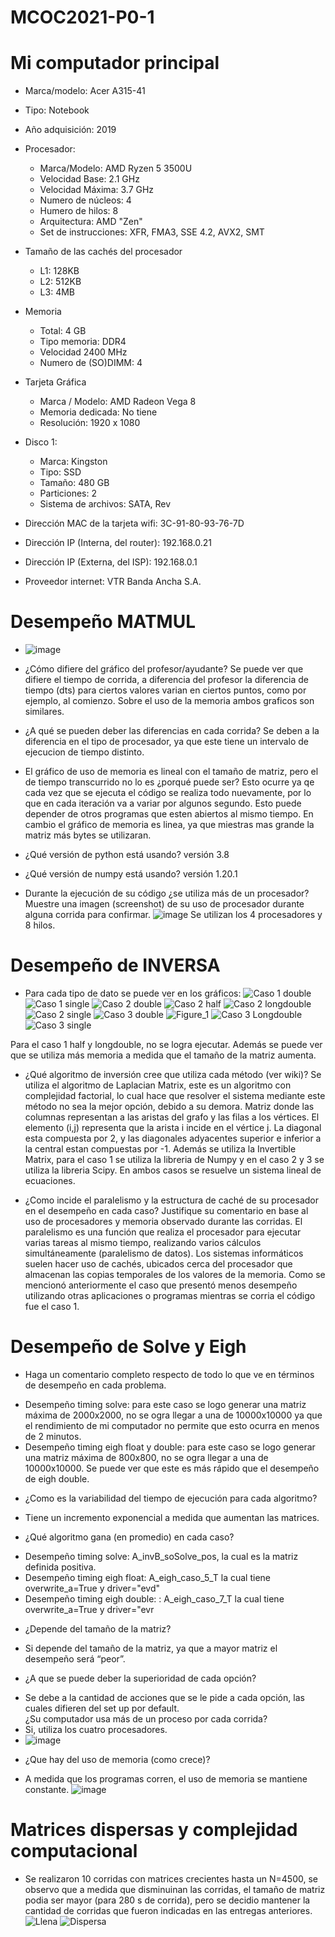 # MCOC2021-P0-1

# Mi computador principal

* Marca/modelo: Acer A315-41
* Tipo: Notebook
* Año adquisición: 2019
* Procesador:
  * Marca/Modelo: AMD Ryzen 5 3500U
  * Velocidad Base: 2.1 GHz
  * Velocidad Máxima: 3.7 GHz
  * Numero de núcleos: 4 
  * Humero de hilos: 8
  * Arquitectura: AMD "Zen"
  * Set de instrucciones: XFR, FMA3, SSE 4.2, AVX2, SMT
* Tamaño de las cachés del procesador
  * L1: 128KB
  * L2: 512KB
  * L3: 4MB
* Memoria 
  * Total: 4 GB
  * Tipo memoria: DDR4
  * Velocidad 2400 MHz
  * Numero de (SO)DIMM: 4
* Tarjeta Gráfica
  * Marca / Modelo: AMD Radeon Vega 8
  * Memoria dedicada: No tiene
  * Resolución: 1920 x 1080
* Disco 1: 
  * Marca: Kingston
  * Tipo: SSD
  * Tamaño: 480 GB
  * Particiones: 2
  * Sistema de archivos: SATA, Rev

  
* Dirección MAC de la tarjeta wifi: 3C-91-80-93-76-7D
* Dirección IP (Interna, del router): 192.168.0.21
* Dirección IP (Externa, del ISP): 192.168.0.1
* Proveedor internet: VTR Banda Ancha S.A.

# Desempeño MATMUL
* ![image](https://user-images.githubusercontent.com/88336928/128522536-330b3860-e223-4055-9f2f-75fad39c89d4.png)

* ¿Cómo difiere del gráfico del profesor/ayudante?
Se puede ver que difiere el tiempo de corrida, a diferencia del profesor la diferencia de tiempo (dts) para ciertos valores varian en ciertos puntos, como por ejemplo, al comienzo. Sobre el uso de la memoria ambos graficos son similares.

* ¿A qué se pueden deber las diferencias en cada corrida?
Se deben a la diferencia en el tipo de procesador, ya que este tiene un intervalo de ejecucion de tiempo distinto.

* El gráfico de uso de memoria es lineal con el tamaño de matriz, pero el de tiempo transcurrido no lo es ¿porqué puede ser?
Esto ocurre ya qe cada vez que se ejecuta el código se realiza todo nuevamente, por lo que en cada iteración va a variar por algunos segundo. Esto puede depender de otros programas que esten abiertos al mismo tiempo. En cambio el gráfico de memoria es linea, ya que miestras mas grande la matriz más bytes se utilizaran.  

* ¿Qué versión de python está usando?
versión 3.8

* ¿Qué versión de numpy está usando?
versión 1.20.1

* Durante la ejecución de su código ¿se utiliza más de un procesador? Muestre una imagen (screenshot) de su uso de procesador durante alguna corrida para confirmar.
![image](https://user-images.githubusercontent.com/88336928/128525360-e352486f-f0e7-4fe7-abbf-c5ee546bd0b3.png)
Se utilizan los 4 procesadores y 8 hilos.

# Desempeño de INVERSA
* Para cada tipo de dato se puede ver en los gráficos:
![Caso 1 double](https://user-images.githubusercontent.com/88336928/129896762-00aa975c-b884-4b8d-8cef-407cf3af7801.png)
![Caso 1 single](https://user-images.githubusercontent.com/88336928/129896813-b6cbae76-187a-4b11-99d0-710676f398e1.png)
![Caso 2 double](https://user-images.githubusercontent.com/88336928/129896839-9dcdf194-5f48-4e94-9843-53ce633d7a29.png)
![Caso 2 half](https://user-images.githubusercontent.com/88336928/129896861-2ba295c5-889e-4604-8d5d-c7313f8b86a2.png)
![Caso 2 longdouble](https://user-images.githubusercontent.com/88336928/129896886-86e01d75-bc05-46b6-b010-38c40146fb4f.png)
![Caso 2 single](https://user-images.githubusercontent.com/88336928/129896906-8c5ea3d3-1eff-4cb4-b176-f5e70db521af.png)
![Caso 3 double](https://user-images.githubusercontent.com/88336928/129896934-c2c50294-7b5c-45d0-a3bc-ae5eabcc1fce.png)
![Figure_1](https://user-images.githubusercontent.com/88336928/129896957-26168bd6-b2e4-459b-ae71-dc24c89108f9.png)
![Caso 3 Longdouble](https://user-images.githubusercontent.com/88336928/129896977-421f9a1b-9b8b-4d0c-95b5-6b5292313bbc.png)
![Caso 3 single](https://user-images.githubusercontent.com/88336928/129896995-a42fdac8-f09a-4280-be6e-cdd2a509cdee.png)

Para el caso 1 half y longdouble, no se logra ejecutar.
Además se puede ver que se utiliza más memoria a medida que el tamaño de la matriz aumenta.

* ¿Qué algoritmo de inversión cree que utiliza cada método (ver wiki)?
Se utiliza el algoritmo de Laplacian Matrix, este es un algoritmo con complejidad factorial, lo cual hace que resolver el sistema mediante este método no sea la mejor opción, debido a su demora. Matriz donde las columnas representan a las aristas del grafo y las filas a los vértices. El elemento (i,j) representa que la arista i incide en el vértice j. La diagonal esta compuesta por 2, y las diagonales adyacentes superior e inferior a la central estan compuestas por -1. Además se utiliza la Invertible Matrix, para el caso 1 se utiliza la libreria de Numpy y en el caso 2 y 3 se utiliza la libreria Scipy. En ambos casos se resuelve un sistema lineal de ecuaciones.

* ¿Como incide el paralelismo y la estructura de caché de su procesador en el desempeño en cada caso? Justifique su comentario en base al uso de procesadores y memoria observado durante las corridas. 
El paralelismo es una función que realiza el procesador para ejecutar varias tareas al mismo tiempo, realizando varios cálculos simultáneamente (paralelismo de datos). Los sistemas informáticos suelen hacer uso de cachés, ubicados cerca del procesador que almacenan las copias temporales de los valores de la memoria. Como se mencionó anteriormente el caso que presentó menos desempeño utilizando otras aplicaciones o programas mientras se corria el código fue el caso 1.


# Desempeño de Solve y Eigh
* Haga un comentario completo respecto de todo lo que ve en términos de desempeño en cada problema. 
-	Desempeño timing solve: para este caso se logo generar una matriz máxima de 2000x2000, no se ogra llegar a una de 10000x10000 ya que el rendimiento de mi computador no permite que esto ocurra en menos de 2 minutos. 
-	Desempeño timing eigh float y double: para este caso se logo generar una matriz máxima de 800x800, no se ogra llegar a una de 10000x10000. Se puede ver que este es más rápido que el desempeño de eigh double.

* ¿Como es la variabilidad del tiempo de ejecución para cada algoritmo? 
-	Tiene un incremento exponencial a medida que aumentan las matrices. 
* ¿Qué algoritmo gana (en promedio) en cada caso? 
-	Desempeño timing solve: A_invB_soSolve_pos, la cual es la matriz definida positiva.
-	Desempeño timing eigh float: A_eigh_caso_5_T la cual tiene overwrite_a=True y driver="evd"
-	Desempeño timing eigh double: : A_eigh_caso_7_T la cual tiene overwrite_a=True y driver="evr

* ¿Depende del tamaño de la matriz? 
-	Si depende del tamaño de la matriz, ya que a mayor matriz el desempeño será “peor”.
* ¿A que se puede deber la superioridad de cada opción? 
-	Se debe a la cantidad de acciones que se le pide a cada opción, las cuales difieren del set up por default.  
¿Su computador usa más de un proceso por cada corrida? 
-	Si, utiliza los cuatro procesadores.
-	![image](https://user-images.githubusercontent.com/88336928/130275105-ead7e442-9320-4eda-9b71-bb3f1458d69a.png)
 
* ¿Que hay del uso de memoria (como crece)? 
- A medida que los programas corren, el uso de memoria se mantiene constante.
![image](https://user-images.githubusercontent.com/88336928/130275128-7e86d41a-9eeb-4f3a-b8ed-b91403b9c865.png)

# Matrices dispersas y complejidad computacional
* Se realizaron 10 corridas con matrices crecientes hasta un N=4500, se observo que a medida que disminuinan las corridas, el tamaño de matriz podia ser mayor (para 280 s de corrida), pero se decidio mantener la cantidad de corridas que fueron indicadas en las entregas anteriores.
![Llena](https://user-images.githubusercontent.com/88336928/130873116-feed7b4a-5d6a-4569-9fc9-5bc1bab0dfd5.png)
![Dispersa](https://user-images.githubusercontent.com/88336928/130873118-03d83e94-a7a1-4da2-a9c7-9ca1c03e848c.png)




